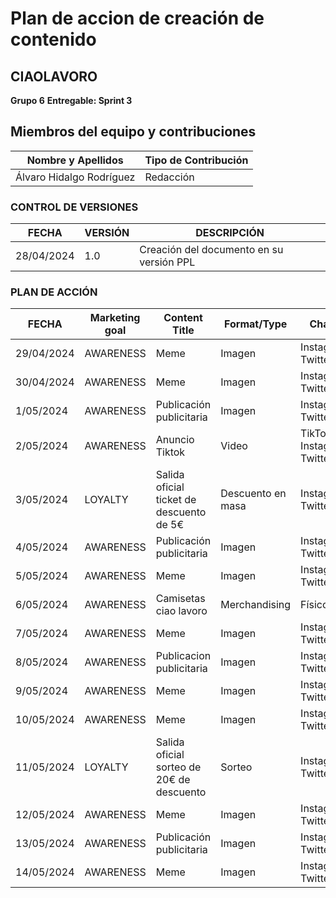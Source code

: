 # Plan de accion de creación de contenido

## CIAOLAVORO
**Grupo 6**
**Entregable: Sprint 3**

## Miembros del equipo y contribuciones

| Nombre y Apellidos | Tipo de Contribución |
|---------------------|-----------------------|
| Álvaro Hidalgo Rodríguez         | Redacción             |


### CONTROL DE VERSIONES
| FECHA      | VERSIÓN | DESCRIPCIÓN                                      |
|------------|---------|--------------------------------------------------|
| 28/04/2024 | 1.0     | Creación del documento en su versión PPL    |

### PLAN DE ACCIÓN

| FECHA      | Marketing goal | Content Title             |Format/Type           |Channels |
|------------|----------------|---------------------------|-----------------------------|------------------------------|
| 29/04/2024 |AWARENESS|Meme |Imagen|Instagram, Twitter|
| 30/04/2024 |AWARENESS|Meme |Imagen|Instagram, Twitter|
| 1/05/2024 |AWARENESS|Publicación publicitaria |Imagen|Instagram, Twitter|
| 2/05/2024 |AWARENESS|Anuncio Tiktok|Video|TikTok, Instagram, Twitter|
| 3/05/2024 |LOYALTY|Salida oficial ticket de descuento de 5€|Descuento en masa|Instagram, Twitter|
| 4/05/2024 |AWARENESS|Publicación publicitaria |Imagen|Instagram, Twitter|
| 5/05/2024 |AWARENESS|Meme |Imagen|Instagram, Twitter|
| 6/05/2024 |AWARENESS|Camisetas ciao lavoro|Merchandising|Físico|
| 7/05/2024 |AWARENESS|Meme |Imagen|Instagram, Twitter|
| 8/05/2024 |AWARENESS|Publicacion publicitaria |Imagen|Instagram, Twitter|
| 9/05/2024 |AWARENESS|Meme |Imagen|Instagram, Twitter|
| 10/05/2024 |AWARENESS|Meme |Imagen|Instagram, Twitter|
| 11/05/2024 |LOYALTY|Salida oficial sorteo de 20€ de descuento|Sorteo|Instagram, Twitter,Tiktok|
| 12/05/2024 |AWARENESS|Meme |Imagen|Instagram, Twitter|
| 13/05/2024 |AWARENESS|Publicación publicitaria |Imagen|Instagram, Twitter|
| 14/05/2024 |AWARENESS|Meme |Imagen|Instagram, Twitter|
